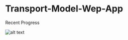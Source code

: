 # Transport-Model-Wep-App

Recent Progress

![alt text](https://github.com/Mazen72/Transport-Model-Wep-App/blob/main/imgs/progress2.JPG?raw=true)
